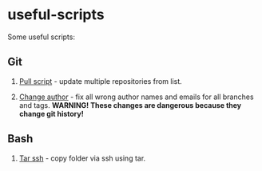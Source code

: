 # useful-scripts

Some useful scripts:

## Git

1. [Pull script](git/pull.sh) - update multiple repositories from list.

2. [Change author](git/change_author.sh) - fix all wrong author names and emails for all branches and tags. **WARNING! These changes are dangerous because they change git history!**

## Bash

1. [Tar ssh](bash/ssh_tar.sh) - copy folder via ssh using tar.
